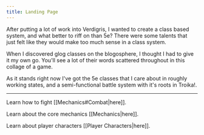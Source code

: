 ```yaml
---
title: Landing Page
---
```

After putting a lot of work into Verdigris, I wanted to create a class based system, and what better to riff on than 5e? There were some talents that just felt like they would make too much sense in a class system.

When I discovered glog classes on the blogosphere, I thought I had to give it my own go. You'll see a lot of their words scattered throughout in this collage of a game. 

As it stands right now I've got the 5e classes that I care about in roughly working states, and a semi-functional battle system with it's roots in Troika!.

----

Learn how to fight [[Mechanics#Combat|here]].  

Learn about the core mechanics [[Mechanics|here]].

Learn about player characters [[Player Characters|here]].